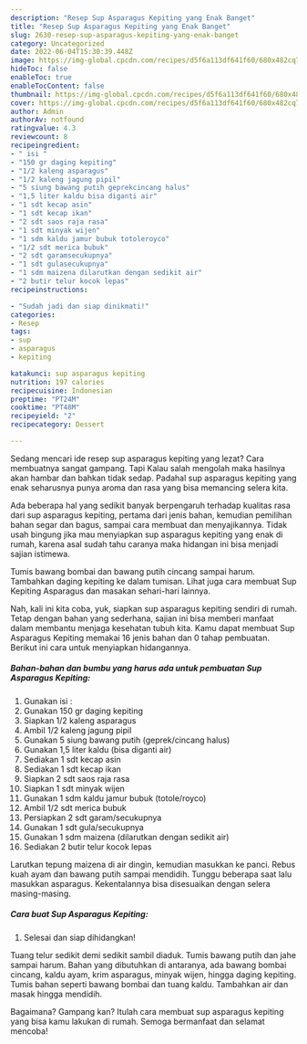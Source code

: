 ```yaml
---
description: "Resep Sup Asparagus Kepiting yang Enak Banget"
title: "Resep Sup Asparagus Kepiting yang Enak Banget"
slug: 2630-resep-sup-asparagus-kepiting-yang-enak-banget
category: Uncategorized
date: 2022-06-04T15:30:39.448Z
image: https://img-global.cpcdn.com/recipes/d5f6a113df641f60/680x482cq70/sup-asparagus-kepiting-foto-resep-utama.jpg
hideToc: false
enableToc: true
enableTocContent: false
thumbnail: https://img-global.cpcdn.com/recipes/d5f6a113df641f60/680x482cq70/sup-asparagus-kepiting-foto-resep-utama.jpg
cover: https://img-global.cpcdn.com/recipes/d5f6a113df641f60/680x482cq70/sup-asparagus-kepiting-foto-resep-utama.jpg
author: Admin
authorAv: notfound
ratingvalue: 4.3
reviewcount: 8
recipeingredient:
- " isi "
- "150 gr daging kepiting"
- "1/2 kaleng asparagus"
- "1/2 kaleng jagung pipil"
- "5 siung bawang putih geprekcincang halus"
- "1,5 liter kaldu bisa diganti air"
- "1 sdt kecap asin"
- "1 sdt kecap ikan"
- "2 sdt saos raja rasa"
- "1 sdt minyak wijen"
- "1 sdm kaldu jamur bubuk totoleroyco"
- "1/2 sdt merica bubuk"
- "2 sdt garamsecukupnya"
- "1 sdt gulasecukupnya"
- "1 sdm maizena dilarutkan dengan sedikit air"
- "2 butir telur kocok lepas"
recipeinstructions:

- "Sudah jadi dan siap dinikmati!"
categories:
- Resep
tags:
- sup
- asparagus
- kepiting

katakunci: sup asparagus kepiting 
nutrition: 197 calories
recipecuisine: Indonesian
preptime: "PT24M"
cooktime: "PT48M"
recipeyield: "2"
recipecategory: Dessert

---
```



Sedang mencari ide resep sup asparagus kepiting yang lezat? Cara membuatnya sangat gampang. Tapi Kalau salah mengolah maka hasilnya akan hambar dan bahkan tidak sedap. Padahal sup asparagus kepiting yang enak seharusnya punya aroma dan rasa yang bisa memancing selera kita.


Ada beberapa hal yang sedikit banyak berpengaruh terhadap kualitas rasa dari sup asparagus kepiting, pertama dari jenis bahan, kemudian pemilihan bahan segar dan bagus, sampai cara membuat dan menyajikannya. Tidak usah bingung jika mau menyiapkan sup asparagus kepiting yang enak di rumah, karena asal sudah tahu caranya maka hidangan ini bisa menjadi sajian istimewa.

Tumis bawang bombai dan bawang putih cincang sampai harum. Tambahkan daging kepiting ke dalam tumisan. Lihat juga cara membuat Sup Kepiting Asparagus dan masakan sehari-hari lainnya.


Nah, kali ini kita coba, yuk, siapkan sup asparagus kepiting sendiri di rumah. Tetap dengan bahan yang sederhana, sajian ini bisa memberi manfaat dalam membantu menjaga kesehatan tubuh kita. Kamu dapat membuat Sup Asparagus Kepiting memakai 16 jenis bahan dan 0 tahap pembuatan. Berikut ini cara untuk menyiapkan hidangannya.

<!--inarticleads1-->

##### Bahan-bahan dan bumbu yang harus ada untuk pembuatan Sup Asparagus Kepiting:

1. Gunakan  isi :
1. Gunakan 150 gr daging kepiting
1. Siapkan 1/2 kaleng asparagus
1. Ambil 1/2 kaleng jagung pipil
1. Gunakan 5 siung bawang putih (geprek/cincang halus)
1. Gunakan 1,5 liter kaldu (bisa diganti air)
1. Sediakan 1 sdt kecap asin
1. Sediakan 1 sdt kecap ikan
1. Siapkan 2 sdt saos raja rasa
1. Siapkan 1 sdt minyak wijen
1. Gunakan 1 sdm kaldu jamur bubuk (totole/royco)
1. Ambil 1/2 sdt merica bubuk
1. Persiapkan 2 sdt garam/secukupnya
1. Gunakan 1 sdt gula/secukupnya
1. Gunakan 1 sdm maizena (dilarutkan dengan sedikit air)
1. Sediakan 2 butir telur kocok lepas


Larutkan tepung maizena di air dingin, kemudian masukkan ke panci. Rebus kuah ayam dan bawang putih sampai mendidih. Tunggu beberapa saat lalu masukkan asparagus. Kekentalannya bisa disesuaikan dengan selera masing-masing. 

<!--inarticleads2-->

##### Cara buat Sup Asparagus Kepiting:


1. Selesai dan siap dihidangkan!

Tuang telur sedikit demi sedikit sambil diaduk. Tumis bawang putih dan jahe sampai harum. Bahan yang dibutuhkan di antaranya, ada bawang bombai cincang, kaldu ayam, krim asparagus, minyak wijen, hingga daging kepiting. Tumis bahan seperti bawang bombai dan tuang kaldu. Tambahkan air dan masak hingga mendidih. 

Bagaimana? Gampang kan? Itulah cara membuat sup asparagus kepiting yang bisa kamu lakukan di rumah. Semoga bermanfaat dan selamat mencoba!
